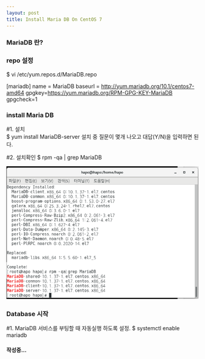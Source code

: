 ```yaml
---
layout: post
title: Install Maria DB On CentOS 7
---
```


### MariaDB 란?
[Maria DB Wiki]: https://ko.wikipedia.org/wiki/MariaDB


### repo 설정

$ vi /etc/yum.repos.d/MariaDB.repo


[mariadb]
name = MariaDB
baseurl = http://yum.mariadb.org/10.1/centos7-amd64
gpgkey=https://yum.mariadb.org/RPM-GPG-KEY-MariaDB
gpgcheck=1


### install Maria DB
#1. 설치  
$ yum install MariaDB-server
설치 중 질문이 몇개 나오고 대답(Y/N)을 입력하면 된다.

#2. 설치확인
$ rpm -qa | grep MariaDB

![image](https://github.com/JWHAPO/jwhapo.github.io/blob/master/images/install_mariadb/sc2.png?raw=true)

### Database  시작 

#1. MariaDB 서비스를 부팅할 때 자동실행 하도록 설정.
$ systemctl enable mariadb

#### 작성중...


